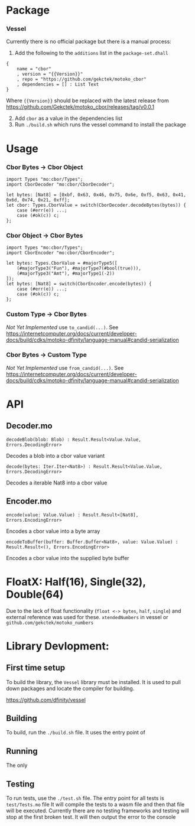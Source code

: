 # Package

### Vessel

Currently there is no official package but there is a manual process:

1. Add the following to the `additions` list in the `package-set.dhall`

```
{
    name = "cbor"
    , version = "{{Version}}"
    , repo = "https://github.com/gekctek/motoko_cbor"
    , dependencies = [] : List Text
}
```

Where `{{Version}}` should be replaced with the latest release from https://github.com/Gekctek/motoko_cbor/releases/tag/v0.0.1

2. Add `cbor` as a value in the dependencies list
3. Run `./build.sh` which runs the vessel command to install the package

# Usage

### Cbor Bytes -> Cbor Object

```
import Types "mo:cbor/Types";
import CborDecoder "mo:cbor/CborDecoder";

let bytes: [Nat8] = [0xbf, 0x63, 0x46, 0x75, 0x6e, 0xf5, 0x63, 0x41, 0x6d, 0x74, 0x21, 0xff];
let cbor: Types.CborValue = switch(CborDecoder.decodeBytes(bytes)) {
    case (#err(e)) ...;
    case (#ok(c)) c;
};
```

### Cbor Object -> Cbor Bytes

```
import Types "mo:cbor/Types";
import CborEncoder "mo:cbor/CborEncoder";

let bytes: Types.CborValue = #majorType5([
    (#majorType3("Fun"), #majorType7(#bool(true))),
    (#majorType3("Amt"), #majorType1(-2))
]);
let bytes: [Nat8] = switch(CborEncoder.encode(bytes)) {
    case (#err(e)) ...;
    case (#ok(c)) c;
};

```

### Custom Type -> Cbor Bytes

_Not Yet Implemented_
use `to_candid(...)`. See https://internetcomputer.org/docs/current/developer-docs/build/cdks/motoko-dfinity/language-manual#candid-serialization

### Cbor Bytes -> Custom Type

_Not Yet Implemented_
use `from_candid(...)`. See https://internetcomputer.org/docs/current/developer-docs/build/cdks/motoko-dfinity/language-manual#candid-serialization

# API

## Decoder.mo

`decodeBlob(blob: Blob) : Result.Result<Value.Value, Errors.DecodingError>`

Decodes a blob into a cbor value variant

`decode(bytes: Iter.Iter<Nat8>) : Result.Result<Value.Value, Errors.DecodingError>`

Decodes a iterable Nat8 into a cbor value

## Encoder.mo

`encode(value: Value.Value) : Result.Result<[Nat8], Errors.EncodingError>`

Encodes a cbor value into a byte array

`encodeToBuffer(buffer: Buffer.Buffer<Nat8>, value: Value.Value) : Result.Result<(), Errors.EncodingError>`

Encodes a cbor value into the supplied byte buffer

# FloatX: Half(16), Single(32), Double(64)

Due to the lack of float functionality (`float <-> bytes`, `half`, `single`) and external reference was used for these. `xtendedNumbers` in vessel or `github.com/gekctek/motoko_numbers`

# Library Devlopment:

## First time setup

To build the library, the `Vessel` library must be installed. It is used to pull down packages and locate the compiler for building.

https://github.com/dfinity/vessel

## Building

To build, run the `./build.sh` file.
It uses the entry point of

## Running

The only

## Testing

To run tests, use the `./test.sh` file.
The entry point for all tests is `test/Tests.mo` file
It will compile the tests to a wasm file and then that file will be executed.
Currently there are no testing frameworks and testing will stop at the first broken test. It will then output the error to the console
